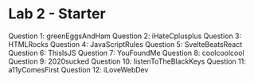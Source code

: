# Lab 2 - Starter
Question 1: greenEggsAndHam
Question 2: iHateCplusplus
Question 3: HTMLRocks
Question 4: JavaScriptRules
Question 5: SvelteBeatsReact
Question 6: ThisIsJS
Question 7: YouFoundMe
Question 8: coolcoolcool
Question 9: 2020sucked
Question 10: listenToTheBlackKeys
Question 11: a11yComesFirst
Question 12: iLoveWebDev